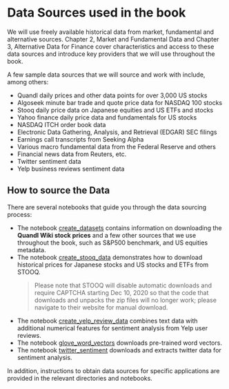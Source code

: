 # Data Sources used in the book

We will use freely available historical data from market, fundamental and alternative sources. Chapter 2, Market and
Fundamental Data and Chapter 3, Alternative Data for Finance cover characteristics and access to these data sources and
introduce key providers that we will use throughout the book.

A few sample data sources that we will source and work with include, among others:

- Quandl daily prices and other data points for over 3,000 US stocks
- Algoseek minute bar trade and quote price data for NASDAQ 100 stocks
- Stooq daily price data on Japanese equities and US ETFs and stocks
- Yahoo finance daily price data and fundamentals for US stocks
- NASDAQ ITCH order book data
- Electronic Data Gathering, Analysis, and Retrieval (EDGAR) SEC filings
- Earnings call transcripts from Seeking Alpha
- Various macro fundamental data from the Federal Reserve and others
- Financial news data from Reuters, etc.
- Twitter sentiment data
- Yelp business reviews sentiment data

## How to source the Data

There are several notebooks that guide you through the data sourcing process:

- The notebook [create_datasets](create_datasets.ipynb) contains information on downloading the **Quandl Wiki stock
  prices** and a few other sources that we use throughout the book, such as S&P500 benchmark, and US equities metadata.
- The notebook [create_stooq_data](create_stooq_data.ipynb) demonstrates how to download historical prices for Japanese
  stocks and US stocks and ETFs from STOOQ.
  > Please note that STOOQ will disable automatic downloads and require CAPTCHA starting Dec 10, 2020 so that the code that downloads and unpacks the zip files will no longer work; please navigate to their website for manual download.
- The notebook [create_yelp_review_data](create_yelp_review_data.ipynb) combines text data with additional numerical
  features for sentiment analysis from Yelp user reviews.
- The notebook [glove_word_vectors](glove_word_vectors.ipynb) downloads pre-trained word vectors.
- The notebook [twitter_sentiment](twitter_sentiment.ipynb) downloads and extracts twitter data for sentiment analysis.

In addition, instructions to obtain data sources for specific applications are provided in the relevant directories and
notebooks. 

